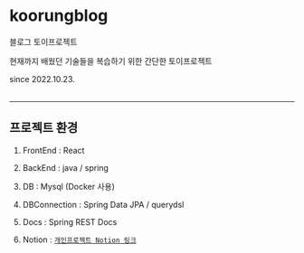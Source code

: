 koorungblog
==
블로그 토이프로젝트

현재까지 배웠던 기술들을 복습하기 위한 간단한 토이프로젝트

since 2022.10.23.
<br> <br>
* * *
프로젝트 환경
--
1. FrontEnd : React


2. BackEnd : java / spring


3. DB : Mysql (Docker 사용)


4. DBConnection : Spring Data JPA / querydsl


5. Docs : Spring REST Docs


6. Notion : [`개인프로젝트 Notion 링크`](https://calm-thorn-5f6.notion.site/6a0533a58e6c48ddb0108a6ea5244b80)